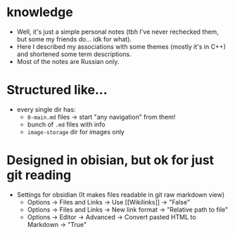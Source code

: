 # knowledge
* Well, it's just a simple personal notes (tbh I've never rechecked them, but some my friends do... idk for what).
* Here I described my associations with some themes (mostly it's in C++) and shortened some term descriptions.
* Most of the notes are Russian only.

# Structured like...
- every single dir has:
   - `0-main.md` files -> start "any navigation" from them!
   - bunch of `.md` files with info
   - `image-storage` dir for images only

 # Designed in obisian, but ok for just git reading
* Settings for obsidian (It makes files readable in git raw markdown view)
  - Options -> Files and Links -> Use [[Wikilinks]] -> "False"
  - Options -> Files and Links -> New link format   -> "Relative path to file"
  - Options -> Editor          -> Advanced          -> Convert pasted HTML to Markdown -> "True"
